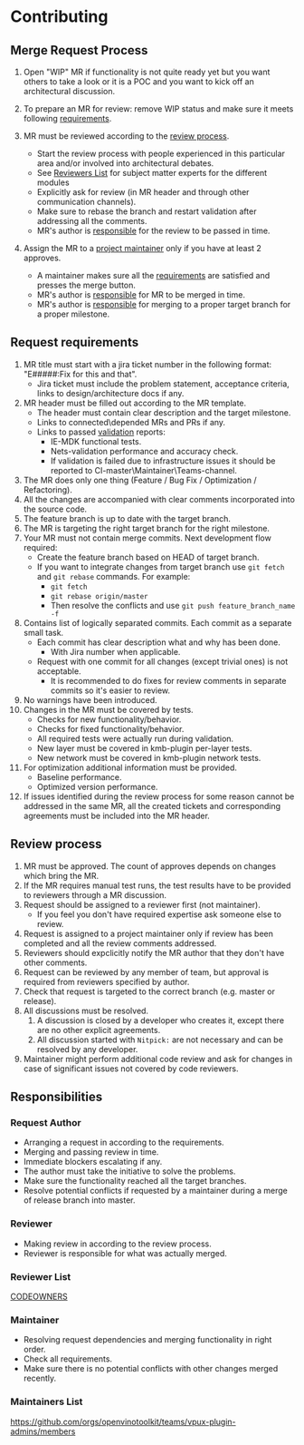 # Contributing

## Merge Request Process

1. Open "WIP" MR if functionality is not quite ready yet but you want others to take a look or it is a POC and you want to kick off an architectural discussion.
1. To prepare an MR for review: remove WIP status and make sure it meets following [requirements](#request-requirements).

1. MR must be reviewed according to the [review process](#review-process).
    * Start the review process with people experienced in this particular area and/or involved into architectural debates.
    * See [Reviewers List](#reviewer-list) for subject matter experts for the different modules
    * Explicitly ask for review (in MR header and through other communication channels).
    * Make sure to rebase the branch and restart validation after addressing all the comments.
    * MR's author is [responsible](#responsibilities) for the review to be passed in time.

1. Assign the MR to a [project maintainer](#maintainers-list) only if you have at least 2 approves.
    * A maintainer makes sure all the [requirements](#request-requirements) are satisfied and presses the merge button.
    * MR's author is [responsible](#responsibilities) for MR to be merged in time.
    * MR's author is [responsible](#responsibilities) for merging to a proper target branch for a proper milestone.

## Request requirements

1. MR title must start with a jira ticket number in the following format: "E#####:Fix for this and that".
    * Jira ticket must include the problem statement, acceptance criteria, links to design/architecture docs if any.
1. MR header must be filled out according to the MR template.
    * The header must contain clear description and the target milestone.
    * Links to connected\depended MRs and PRs if any.
    * Links to passed [validation](how-to-run-ci-jobs) reports:
        * IE-MDK functional tests.
        * Nets-validation performance and accuracy check.
        * If validation is failed due to infrastructure issues it should be reported to CI-master\Maintainer\Teams-channel.
1. The MR does only one thing (Feature / Bug Fix / Optimization / Refactoring).
1. All the changes are accompanied with clear comments incorporated into the source code.
1. The feature branch is up to date with the target branch.
1. The MR is targeting the right target branch for the right milestone.
1. Your MR must not contain merge commits. Next development flow required:
    * Create the feature branch based on HEAD of target branch.
    * If you want to integrate changes from target branch use `git fetch` and `git rebase` commands. For example:
        * `git fetch`
        * `git rebase origin/master`
        * Then resolve the conflicts and use `git push feature_branch_name -f`
1. Contains list of logically separated commits. Each commit as a separate small task.
    * Each commit has clear description what and why has been done.
        * With Jira number when applicable.
    * Request with one commit for all changes (except trivial ones) is not acceptable.
        * It is recommended to do fixes for review comments in separate commits so it's easier to review.
1. No warnings have been introduced.
1. Changes in the MR must be covered by tests.
    * Checks for new functionality/behavior.
    * Checks for fixed functionality/behavior.
    * All required tests were actually run during validation.
    * New layer must be covered in kmb-plugin per-layer tests.
    * New network must be covered in kmb-plugin network tests.
1. For optimization additional information must be provided.
    * Baseline performance.
    * Optimized version performance.
1. If issues identified during the review process for some reason cannot be addressed in the same MR, all the created tickets and corresponding agreements must be included into the MR header.

## Review process
1. MR must be approved. The count of approves depends on changes which bring the MR.
1. If the MR requires manual test runs, the test results have to be provided to reviewers through a MR discussion.
1. Request should be assigned to a reviewer first (not maintainer).
    * If you feel you don't have required expertise ask someone else to review.
1. Request is assigned to a project maintainer only if review has been completed and all the review comments addressed.
1. Reviewers should expclicitly notify the MR author that they don't have other comments.
1. Request can be reviewed by any member of team, but approval is required from reviewers specified by author.
1. Check that request is targeted to the correct branch (e.g. master or release).
1. All discussions must be resolved.
    1. A discussion is closed by a developer who creates it, except there are no other explicit agreements.
    1. All discussion started with `Nitpick:` are not necessary and can be resolved by any developer.
1. Maintainer might perform additional code review and ask for changes in case of significant issues not covered by code reviewers.

## Responsibilities

### Request Author
* Arranging a request in according to the requirements.
* Merging and passing review in time.
* Immediate blockers escalating if any.
* The author must take the initiative to solve the problems.
* Make sure the functionality reached all the target branches.
* Resolve potential conflicts if requested by a maintainer during a merge of release branch into master.

### Reviewer
* Making review in according to the review process.
* Reviewer is responsible for what was actually merged.

### Reviewer List
[CODEOWNERS](./CODEOWNERS)

### Maintainer
* Resolving request dependencies and merging functionality in right order.
* Check all requirements.
* Make sure there is no potential conflicts with other changes merged recently.

### Maintainers List
https://github.com/orgs/openvinotoolkit/teams/vpux-plugin-admins/members
